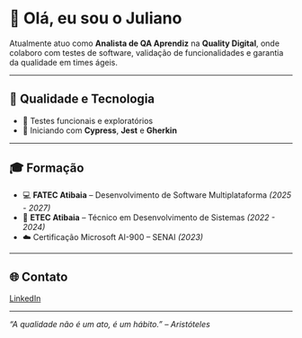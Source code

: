 # 👋 Olá, eu sou o Juliano

Atualmente atuo como **Analista de QA Aprendiz** na **Quality Digital**, onde colaboro com testes de software, validação de funcionalidades e garantia da qualidade em times ágeis.

---

## 🧪 Qualidade e Tecnologia

- 🔎 Testes funcionais e exploratórios  
- 🧪 Iniciando com **Cypress**, **Jest** e **Gherkin**  

---

## 🎓 Formação

- 💻 **FATEC Atibaia** – Desenvolvimento de Software Multiplataforma *(2025 - 2027)*  
- 🏫 **ETEC Atibaia** – Técnico em Desenvolvimento de Sistemas *(2022 - 2024)*  
- ☁️ Certificação Microsoft AI-900 – SENAI *(2023)*

---

## 🌐 Contato

[LinkedIn](https://www.linkedin.com/in/sntooosk)

---

*“A qualidade não é um ato, é um hábito.” – Aristóteles*